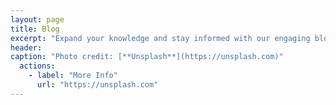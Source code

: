 ```yaml
---
layout: page
title: Blog
excerpt: "Expand your knowledge and stay informed with our engaging blog posts"
header:
caption: "Photo credit: [**Unsplash**](https://unsplash.com)"
  actions:
    - label: "More Info"
      url: "https://unsplash.com"
---
```

